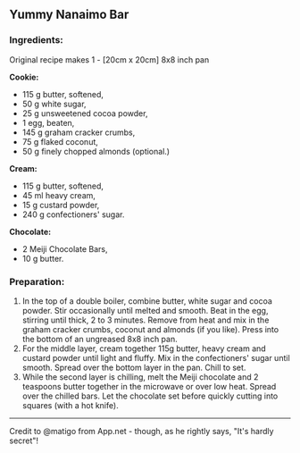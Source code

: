 ## Yummy Nanaimo Bar

### Ingredients:

Original recipe makes 1 - [20cm x 20cm] 8x8 inch pan

**Cookie:**

* 115 g butter, softened,
* 50 g white sugar,
* 25 g unsweetened cocoa powder,
* 1 egg, beaten,
* 145 g graham cracker crumbs,
* 75 g flaked coconut,
* 50 g finely chopped almonds (optional.)

**Cream:**

* 115 g butter, softened,
* 45 ml heavy cream,
* 15 g custard powder,
* 240 g confectioners' sugar.

**Chocolate:**

* 2 Meiji Chocolate Bars,
* 10 g butter.

### Preparation:

1. In the top of a double boiler, combine butter, white sugar and cocoa powder. Stir occasionally until melted and smooth. Beat in the egg, stirring until thick, 2 to 3 minutes. Remove from heat and mix in the graham cracker crumbs, coconut and almonds (if you like). Press into the bottom of an ungreased 8x8 inch pan.
2. For the middle layer, cream together 115g butter, heavy cream and custard powder until light and fluffy. Mix in the confectioners' sugar until smooth. Spread over the bottom layer in the pan. Chill to set.
3. While the second layer is chilling, melt the Meiji chocolate and 2 teaspoons butter together in the microwave or over low heat. Spread over the chilled bars. Let the chocolate set before quickly cutting into squares (with a hot knife).

---- 

Credit to @matigo from App.net - though, as he rightly says, "It's hardly secret"!